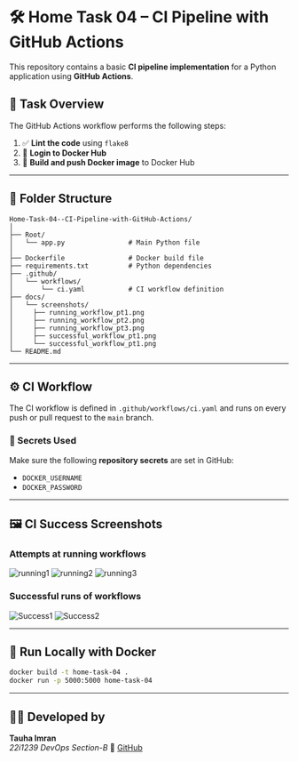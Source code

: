 # 🛠️ Home Task 04 – CI Pipeline with GitHub Actions

This repository contains a basic **CI pipeline implementation** for a Python application using **GitHub Actions**.

## 🎯 Task Overview

The GitHub Actions workflow performs the following steps:

1. ✅ **Lint the code** using `flake8`
2. 🔐 **Login to Docker Hub**
3. 🐳 **Build and push Docker image** to Docker Hub

---

## 📁 Folder Structure

```
Home-Task-04--CI-Pipeline-with-GitHub-Actions/
│
├── Root/
│   └── app.py                # Main Python file
│
├── Dockerfile                # Docker build file
├── requirements.txt          # Python dependencies
├── .github/
│   └── workflows/
│       └── ci.yaml           # CI workflow definition
├── docs/
│   └── screenshots/
│     ├── running_workflow_pt1.png
│     ├── running_workflow_pt2.png
│     ├── running_workflow_pt3.png
│     ├── successful_workflow_pt1.png
│     └── successful_workflow_pt1.png
└── README.md
```

---

## ⚙️ CI Workflow

The CI workflow is defined in `.github/workflows/ci.yaml` and runs on every push or pull request to the `main` branch.

### 🔐 Secrets Used

Make sure the following **repository secrets** are set in GitHub:

- `DOCKER_USERNAME`
- `DOCKER_PASSWORD`

---

## 🖼️ CI Success Screenshots

### Attempts at running workflows

![running1](docs/runnning_workflow_pt1.png)
![running2](docs/runnning_workflow_pt2.png)
![running3](docs/runnning_workflow_pt3.png)

### Successful runs of workflows

![Success1](docs/successful_workflow_pt1.png)
![Success2](docs/successful_workflow_pt1.png)

---

## 🐍 Run Locally with Docker

```bash
docker build -t home-task-04 .
docker run -p 5000:5000 home-task-04
```

---

## 👨‍💻 Developed by

**Tauha Imran**  
_22i1239 DevOps Section-B_
📎 [GitHub](https://github.com/tauhaimran)
